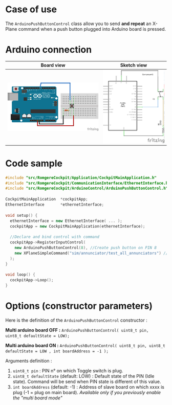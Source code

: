 # Case of use

The `ArduinoPushButtonControl` class allow you to send **and repeat** an X-Plane command when a push button plugged into Arduino board is pressed.

# Arduino connection

Board view | Sketch view
---------- | -----------
![Push button connection (board view)](/resources/img/push_button_bb.png?raw=true) | ![Push button connection (sketch view)](/resources/img/push_button_sk.png?raw=true)


# Code sample

```cpp
#include "src/RomgereCockpit/Application/CockpitMainApplication.h"
#include "src/RomgereCockpit/CommunicationInterface/EthernetInterface.h"
#include "src/RomgereCockpit/ArduinoControl/ArduinoPushButtonControl.h"

CockpitMainApplication  *cockpitApp;
EthernetInterface       *ethernetInterface;

void setup() {
  ethernetInterface = new EthernetInterface( ... );
  cockpitApp = new CockpitMainApplication(ethernetInterface);

  //Declare and bind control with command
  cockpitApp->RegisterInputControl(    
    new ArduinoPushButtonControl(8), //Create push button on PIN 8
    new XPlaneSimpleCommand("sim/annunciator/test_all_annunciators") //Send "Test all annunciators" command to X-Plane
  );
}

void loop() {
  cockpitApp->Loop();
}
```

# Options (constructor parameters)

Here is the definition of the `ArduinoPushButtonControl` constructor :

**Multi arduino board OFF :**
`ArduinoPushButtonControl( uint8_t pin, uint8_t defaultState = LOW);`

**Multi arduino board ON :**
`ArduinoPushButtonControl( uint8_t pin, uint8_t defaultState = LOW , int boardAddress = -1 );`

Arguments definition :
1. `uint8_t pin` : PIN n° on which Toggle switch is plug.
2. `uint8_t defaultState` (default: LOW) : Default state of the PIN (Idle state). Command will be send when PIN state is different of this value.
3. `int boardAddress` (default: -1) : Address of slave board on which xxxx is plug (-1 = plug on main board). *Available only if you previously enable the "multi board mode"*
